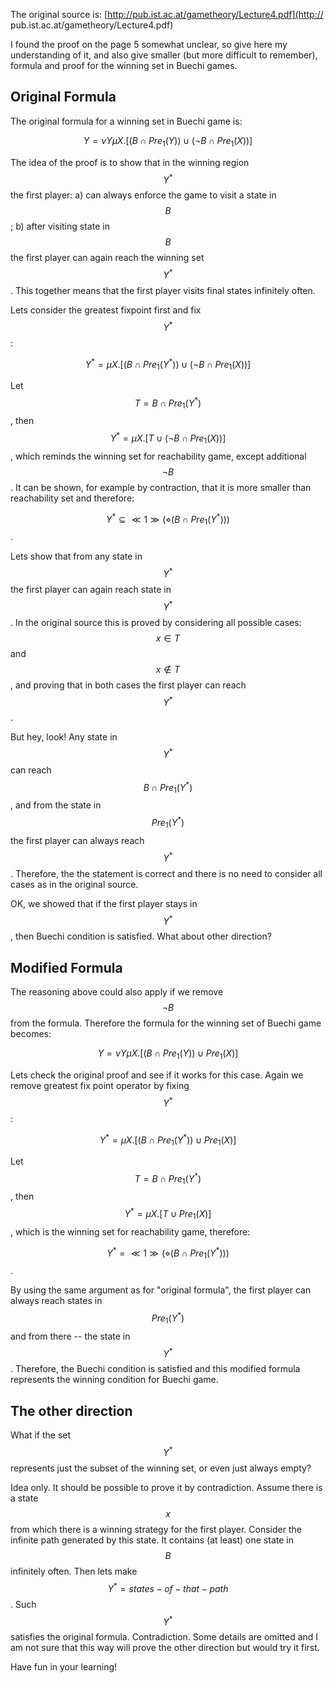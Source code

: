 The original source is: [http://pub.ist.ac.at/gametheory/Lecture4.pdf](http://
pub.ist.ac.at/gametheory/Lecture4.pdf)

I found the proof on the page 5 somewhat unclear, so give here my
understanding of it, and also give smaller (but more difficult to remember),
formula and proof for the winning set in Buechi games.

## Original Formula

The original formula for a winning set in Buechi game is:

$$ Y = \nu Y \mu X. [(B \cap Pre_1(Y)) \cup (\neg B \cap Pre_1(X))]$$

The idea of the proof is to show that in the winning region $$Y^*$$ the first
player: a) can always enforce the game to visit a state in $$ B$$; b) after
visiting state in $$ B$$ the first player can again reach the winning set $$
Y^*$$. This together means that the first player visits final states
infinitely often.

Lets consider the greatest fixpoint first and fix $$ Y^*$$:

$$ Y^* = \mu X. [(B \cap Pre_1(Y^*)) \cup (\neg B \cap Pre_1(X))]$$

Let $$ T=B \cap Pre_1(Y^*)$$, then $$ Y^* = \mu X. [T \cup (\neg B \cap
Pre_1(X))]$$, which reminds the winning set for reachability game, except
additional $$ \neg B$$. It can be shown, for example by contraction, that it
is more smaller than reachability set and therefore:

$$ Y^* \subseteq \ll 1 \gg (\diamond (B \cap Pre_1(Y^*)))$$.

Lets show that from any state in $$ Y^*$$ the first player can again reach
state in $$ Y^*$$. In the original source this is proved by considering all
possible cases: $$ x \in T$$ and $$ x \notin T$$, and proving that in both
cases the first player can reach $$ Y^*$$.

But hey, look! Any state in $$ Y^*$$ can reach $$ B \cap Pre_1(Y^*)$$, and
from the state in $$ Pre_1(Y^*)$$ the first player can always reach $$ Y^*$$.
Therefore, the the statement is correct and there is no need to consider all
cases as in the original source.

OK, we showed that if the first player stays in $$ Y^*$$, then Buechi
condition is satisfied. What about other direction?

## Modified Formula

The reasoning above could also apply if we remove $$ \neg B$$ from the
formula. Therefore the formula for the winning set of Buechi game becomes:

$$ Y = \nu Y \mu X. [(B \cap Pre_1(Y)) \cup Pre_1(X)]$$

Lets check the original proof and see if it works for this case. Again we
remove greatest fix point operator by fixing $$ Y^*$$:

$$ Y^* = \mu X. [(B \cap Pre_1(Y^*)) \cup Pre_1(X)]$$

Let $$ T=B \cap Pre_1(Y^*)$$, then $$ Y^* = \mu X. [T \cup Pre_1(X)]$$, which
is the winning set for reachability game, therefore:

$$ Y^* = \ll 1 \gg (\diamond (B \cap Pre_1(Y^*)))$$.

By using the same argument as for "original formula", the first player can
always reach states in $$Pre_1(Y^*)$$ and from there -- the state in $$Y^*$$.
Therefore, the Buechi condition is satisfied and this modified formula
represents the winning condition for Buechi game.

## The other direction

What if the set $$ Y^*$$ represents just the subset of the winning set, or
even just always empty?

Idea only. It should be possible to prove it by contradiction. Assume there is
a state $$ x$$ from which there is a winning strategy for the first player.
Consider the infinite path generated by this state. It contains (at least) one
state in $$ B$$ infinitely often. Then lets make $$ Y^* = states-of-that-
path$$. Such $$ Y^*$$ satisfies the original formula. Contradiction. Some
details are omitted and I am not sure that this way will prove the other
direction but would try it first.

Have fun in your learning!

